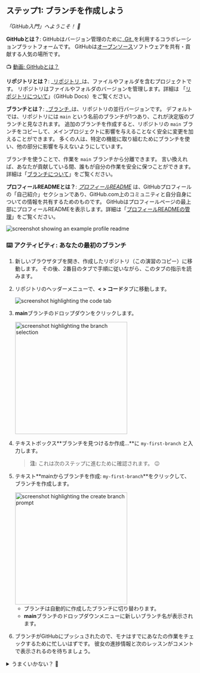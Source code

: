 ## ステップ1: ブランチを作成しよう

_「GitHub入門」へようこそ！ :wave:_

**GitHubとは？**: GitHubはバージョン管理のために_[Git](https://docs.github.com/ja/get-started/quickstart/github-glossary#git)_を利用するコラボレーションプラットフォームです。
GitHubは[オープンソース](https://docs.github.com/ja/get-started/quickstart/github-glossary#open-source)ソフトウェアを共有・貢献する人気の場所です。

:tv: [動画: GitHubとは？](https://www.youtube.com/watch?v=pBy1zgt0XPc)

**リポジトリとは？**: _[リポジトリ](https://docs.github.com/ja/get-started/quickstart/github-glossary#repository)_は、ファイルやフォルダを含むプロジェクトです。
リポジトリはファイルやフォルダのバージョンを管理します。詳細は
「[リポジトリについて](https://docs.github.com/ja/repositories/creating-and-managing-repositories/about-repositories)」（GitHub Docs）をご覧ください。

**ブランチとは？**: _[ブランチ](https://docs.github.com/ja/get-started/quickstart/github-glossary#branch)_は、リポジトリの並行バージョンです。
デフォルトでは、リポジトリには `main` という名前のブランチが1つあり、これが決定版のブランチと見なされます。
追加のブランチを作成すると、リポジトリの `main` ブランチをコピーして、メインプロジェクトに影響を与えることなく安全に変更を加えることができます。
多くの人は、特定の機能に取り組むためにブランチを使い、他の部分に影響を与えないようにしています。

ブランチを使うことで、作業を `main` ブランチから分離できます。
言い換えれば、あなたが貢献している間、誰もが自分の作業を安全に保つことができます。
詳細は「[ブランチについて](https://docs.github.com/en/pull-requests/collaborating-with-pull-requests/proposing-changes-to-your-work-with-pull-requests/about-branches)」をご覧ください。

**プロフィールREADMEとは？**: _[プロフィールREADME](https://docs.github.com/account-and-profile/setting-up-and-managing-your-github-profile/customizing-your-profile/managing-your-profile-readme)_
は、GitHubプロフィールの「自己紹介」セクションであり、GitHub.com上のコミュニティと自分自身についての情報を共有するためのものです。
GitHubはプロフィールページの最上部にプロフィールREADMEを表示します。詳細は「[プロフィールREADMEの管理](https://docs.github.com/en/account-and-profile/setting-up-and-managing-your-github-profile/customizing-your-profile/managing-your-profile-readme)」をご覧ください。

![screenshot showing an example profile readme](https://github.com/user-attachments/assets/9425d1aa-04ba-459b-b89d-31fbae87c743)

### :keyboard: アクティビティ: あなたの最初のブランチ

1. 新しいブラウザタブを開き、作成したリポジトリ（この演習のコピー）に移動します。
   その後、2番目のタブで手順に従いながら、このタブの指示を読みます。

2. リポジトリのヘッダーメニューで、**< > コード**タブに移動します。

   ![screenshot highlighting the code tab](https://github.com/user-attachments/assets/8e1283ea-9cea-4a7e-8359-a7617734ff9a)

3. **main**ブランチのドロップダウンをクリックします。

   <img width="300" alt="screenshot highlighting the branch selection" src="https://github.com/user-attachments/assets/1a07c958-cebf-4ca5-805e-22c1725635ba">

4. テキストボックス**ブランチを見つけるか作成...**に `my-first-branch` と入力します。
   
   > **注:** これは次のステップに進むために確認されます。 :wink: 

5. テキスト**mainからブランチを作成: `my-first-branch`**をクリックして、ブランチを作成します。
   
   <img width="300" alt="screenshot highlighting the create branch prompt" src="https://github.com/user-attachments/assets/99d19ff5-4482-4210-ae45-84e7b7c47632">

   - ブランチは自動的に作成したブランチに切り替わります。
   - **main**ブランチのドロップダウンメニューに新しいブランチ名が表示されます。

6. ブランチがGitHubにプッシュされたので、モナはすでにあなたの作業をチェックするために忙しいはずです。
   彼女の進捗情報と次のレッスンがコメントで表示されるのを待ちましょう。


<details>
<summary>うまくいかない？ 🤷</summary><br/>

フィードバックがない場合は、以下の点を確認してください。
- 正確に `my-first-branch` という名前のブランチを作成したことを確認してください。接頭辞や接尾辞は不要です。

</details>